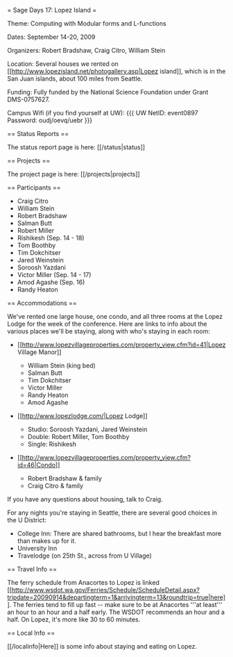 = Sage Days 17: Lopez Island =

Theme: Computing with Modular forms and L-functions

Dates: September 14-20, 2009

Organizers: Robert Bradshaw, Craig Citro, William Stein

Location: Several houses we rented on [[http://www.lopezisland.net/photogallery.asp|Lopez island]], which is in the San Juan islands, about 100 miles from Seattle.

Funding: Fully funded by the National Science Foundation under Grant DMS-0757627.

Campus Wifi (if you find yourself at UW): 
{{{
UW NetID:        event0897
Password:       oudj/oevq/uebr
}}}

== Status Reports ==

The status report page is here: [[/status|status]]


== Projects ==

The project page is here: [[/projects|projects]]

== Participants ==

 * Craig Citro 
 * William Stein
 * Robert Bradshaw
 * Salman Butt
 * Robert Miller
 * Rishikesh (Sep. 14 - 18)
 * Tom Boothby
 * Tim Dokchitser
 * Jared Weinstein
 * Soroosh Yazdani
 * Victor Miller (Sep. 14 - 17)
 * Amod Agashe (Sep. 16)
 * Randy Heaton

== Accommodations ==

We've rented one large house, one condo, and all three rooms at the Lopez Lodge for the week of the conference. Here are links to info about the various places we'll be staying, along with who's staying in each room:

 * [[http://www.lopezvillageproperties.com/property_view.cfm?id=41|Lopez Village Manor]]
   * William Stein (king bed)
   * Salman Butt
   * Tim Dokchitser
   * Victor Miller
   * Randy Heaton
   * Amod Agashe

 * [[http://www.lopezlodge.com/|Lopez Lodge]]
   * Studio: Soroosh Yazdani, Jared Weinstein
   * Double: Robert Miller, Tom Boothby
   * Single: Rishikesh

 * [[http://www.lopezvillageproperties.com/property_view.cfm?id=46|Condo]]
   * Robert Bradshaw & family
   * Craig Citro & family

If you have any questions about housing, talk to Craig.

For any nights you're staying in Seattle, there are several good choices in the U District:

 * College Inn: There are shared bathrooms, but I hear the breakfast more than makes up for it.
 * University Inn
 * Travelodge (on 25th St., across from U Village)

== Travel Info ==

The ferry schedule from Anacortes to Lopez is linked [[http://www.wsdot.wa.gov/Ferries/Schedule/ScheduleDetail.aspx?tripdate=20090914&departingterm=1&arrivingterm=13&roundtrip=true|here]]. The ferries tend to fill up fast -- make sure to be at Anacortes '''at least''' an hour to an hour and a half early. The WSDOT recommends an hour and a half. On Lopez, it's more like 30 to 60 minutes.

== Local Info ==

[[/localinfo|Here]] is some info about staying and eating on Lopez.
